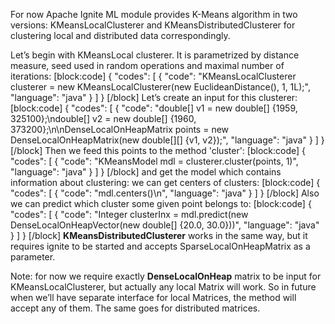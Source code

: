 For now Apache Ignite ML module provides K-Means algorithm in two versions: KMeansLocalClusterer and KMeansDistributedClusterer for clustering local and distributed data correspondingly. 
 
Let’s begin with KMeansLocal clusterer. It is parametrized by distance measure, seed used in random operations and maximal number of iterations:
[block:code]
{
  "codes": [
    {
      "code": "KMeansLocalClusterer clusterer = new KMeansLocalClusterer(new EuclideanDistance(), 1, 1L);",
      "language": "java"
    }
  ]
}
[/block]
Let’s create an input for this clusterer:
[block:code]
{
  "codes": [
    {
      "code": "double[] v1 = new double[] {1959, 325100};\ndouble[] v2 = new double[] {1960, 373200};\n\nDenseLocalOnHeapMatrix points = new DenseLocalOnHeapMatrix(new double[][] {v1, v2});",
      "language": "java"
    }
  ]
}
[/block]
Then we feed this points to the method 'cluster':
[block:code]
{
  "codes": [
    {
      "code": "KMeansModel mdl = clusterer.cluster(points, 1)",
      "language": "java"
    }
  ]
}
[/block]
and get the model which contains information about clustering: we can get centers of clusters:
[block:code]
{
  "codes": [
    {
      "code": "mdl.centers()\n",
      "language": "java"
    }
  ]
}
[/block]
Also we can predict which cluster some given point belongs to:
[block:code]
{
  "codes": [
    {
      "code": "Integer clusterInx = mdl.predict(new DenseLocalOnHeapVector(new double[] {20.0, 30.0}))",
      "language": "java"
    }
  ]
}
[/block]
**KMeansDistributedClusterer** works in the same way, but it requires ignite to be started and accepts SparseLocalOnHeapMatrix as a parameter.
 
Note: for now we require exactly **DenseLocalOnHeap** matrix to be input for KMeansLocalClusterer, but actually any local Matrix will work. So in future when we’ll have separate interface for local Matrices, the method will accept any of them. The same goes for distributed matrices.